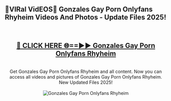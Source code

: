 <h2>🔴VIRal VidEOS🔴 Gonzales Gay Porn Onlyfans Rhyheim Videos And Photos - Update Files 2025!</h2>
<br>
<div align="center">
<h2><a href="https://virallinks.top/odZfE0" rel="nofollow">🔴 CLICK HERE 🌐==►► Gonzales Gay Porn Onlyfans Rhyheim</a></h2>
<br>
Get Gonzales Gay Porn Onlyfans Rhyheim and all content. Now you can access all videos and pictures of Gonzales Gay Porn Onlyfans Rhyheim. New Updated Files 2025!
<br>
<br>
<a href="https://virallinks.top/odZfE0" rel="nofollow" data-target="animated-image.originalLink"><img src="https://i.imgur.com/dJHk4Zq.gif)" alt="Gonzales Gay Porn Onlyfans Rhyheim" style="max-width: 100%; display: inline-block;" data-target="animated-image.originalImage"></a>
</div>
<br>
